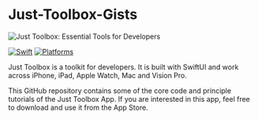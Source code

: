 # Just-Toolbox-Gists
![Just Toolbox: Essential Tools for Developers](https://github.com/user-attachments/assets/b7a5e840-4fb8-47c6-b18d-d041f7b0f0ea)

[![Swift](https://img.shields.io/badge/Swift-5.0_5.9-orange?style=flat-square)](https://img.shields.io/badge/Swift-5.0_5.9-Orange?style=flat-square)
[![Platforms](https://img.shields.io/badge/Platforms-macOS_iOS_watchOS_visionOS-yellowgreen?style=flat-square)](https://img.shields.io/badge/Platforms-macOS_iOS_watchOS_visionOS-yellowgreen?style=flat-square)


Just Toolbox is a toolkit for developers. It is built with SwiftUI and work across iPhone, iPad, Apple Watch, Mac and Vision Pro.

This GitHub repository contains some of the core code and principle tutorials of the Just Toolbox App. If you are interested in this app, feel free to download and use it from the App Store.